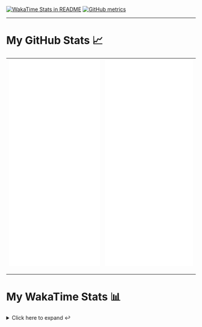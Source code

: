 [![WakaTime Stats in README](https://github.com/LOsioChico/LOsioChico/actions/workflows/waka.yml/badge.svg)](https://github.com/LOsioChico/LOsioChico/actions/workflows/waka.yml) [![GitHub metrics](https://github.com/LOsioChico/LOsioChico/actions/workflows/metrics.yml/badge.svg)](https://github.com/LOsioChico/LOsioChico/actions/workflows/metrics.yml)

---

# My GitHub Stats 📈

| ![](./assets/metrics.svg) | ![](./assets/metrics2.svg) |
| ------------------------- | -------------------------- |

---

# My WakaTime Stats 📊

<details>
<summary>Click here to expand ↩️</summary>
<br>

<!--START_SECTION:waka-->
![Code Time](http://img.shields.io/badge/Code%20Time-1%2C861%20hrs%201%20min-blue)

![Lines of code](https://img.shields.io/badge/From%20Hello%20World%20I%27ve%20Written-358.7%20thousand%20lines%20of%20code-blue)

**🐱 My GitHub Data** 

> 📦 608.3 kB Used in GitHub's Storage 
 > 
> 🏆 1,533 Contributions in the Year 2024
 > 
> 🚫 Not Opted to Hire
 > 
> 📜 24 Public Repositories 
 > 
> 🔑 30 Private Repositories 
 > 
**I'm a Night 🦉** 

```text
🌞 Morning                591 commits         ████░░░░░░░░░░░░░░░░░░░░░   14.01 % 
🌆 Daytime                1288 commits        ████████░░░░░░░░░░░░░░░░░   30.53 % 
🌃 Evening                1449 commits        █████████░░░░░░░░░░░░░░░░   34.34 % 
🌙 Night                  891 commits         █████░░░░░░░░░░░░░░░░░░░░   21.12 % 
```
📅 **I'm Most Productive on Thursday** 

```text
Monday                   586 commits         ███░░░░░░░░░░░░░░░░░░░░░░   13.89 % 
Tuesday                  645 commits         ████░░░░░░░░░░░░░░░░░░░░░   15.29 % 
Wednesday                479 commits         ███░░░░░░░░░░░░░░░░░░░░░░   11.35 % 
Thursday                 755 commits         ████░░░░░░░░░░░░░░░░░░░░░   17.90 % 
Friday                   643 commits         ████░░░░░░░░░░░░░░░░░░░░░   15.24 % 
Saturday                 738 commits         ████░░░░░░░░░░░░░░░░░░░░░   17.49 % 
Sunday                   373 commits         ██░░░░░░░░░░░░░░░░░░░░░░░   08.84 % 
```


📊 **This Week I Spent My Time On** 

```text
💬 Programming Languages: 
Scala                    9 hrs 36 mins       ███████████████░░░░░░░░░░   60.20 % 
HTML                     3 hrs 12 mins       █████░░░░░░░░░░░░░░░░░░░░   20.16 % 
TypeScript               1 hr 36 mins        ███░░░░░░░░░░░░░░░░░░░░░░   10.12 % 
Other                    48 mins             █░░░░░░░░░░░░░░░░░░░░░░░░   05.06 % 
TOML                     17 mins             ░░░░░░░░░░░░░░░░░░░░░░░░░   01.80 % 
```

**I Mostly Code in TypeScript** 

```text
TypeScript               30 repos            █████████████░░░░░░░░░░░░   52.63 % 
Scala                    7 repos             ███░░░░░░░░░░░░░░░░░░░░░░   12.28 % 
CSS                      5 repos             ██░░░░░░░░░░░░░░░░░░░░░░░   08.77 % 
Python                   3 repos             █░░░░░░░░░░░░░░░░░░░░░░░░   05.26 % 
Java                     2 repos             █░░░░░░░░░░░░░░░░░░░░░░░░   03.51 % 
```




 Last Updated on 20/11/2024 01:03:57 UTC
<!--END_SECTION:waka-->

## </details>
